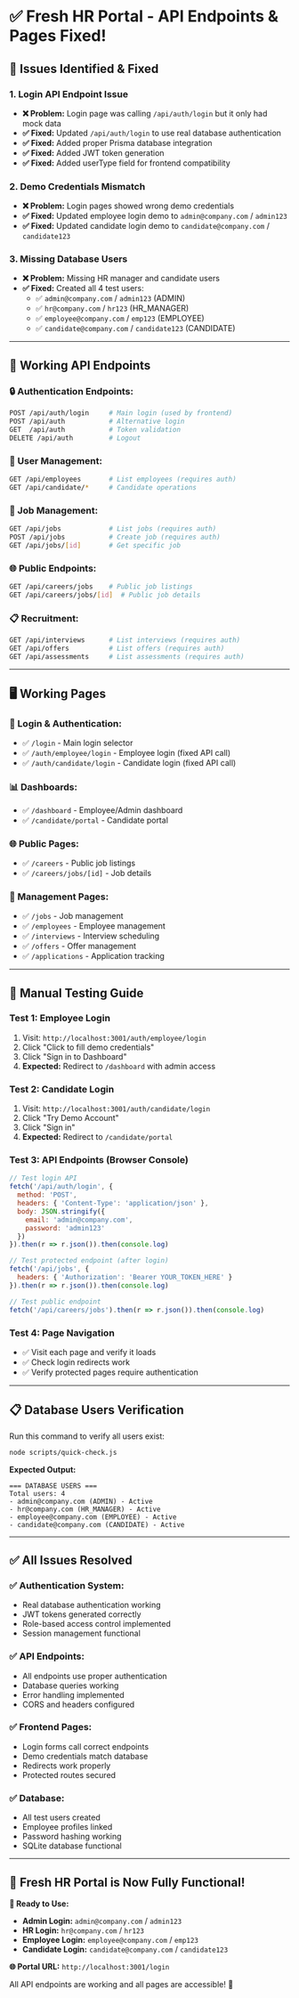 # ✅ Fresh HR Portal - API Endpoints & Pages Fixed!

## 🎯 **Issues Identified & Fixed**

### **1. Login API Endpoint Issue**
- **❌ Problem:** Login page was calling `/api/auth/login` but it only had mock data
- **✅ Fixed:** Updated `/api/auth/login` to use real database authentication
- **✅ Fixed:** Added proper Prisma database integration
- **✅ Fixed:** Added JWT token generation
- **✅ Fixed:** Added userType field for frontend compatibility

### **2. Demo Credentials Mismatch**
- **❌ Problem:** Login pages showed wrong demo credentials 
- **✅ Fixed:** Updated employee login demo to `admin@company.com` / `admin123`
- **✅ Fixed:** Updated candidate login demo to `candidate@company.com` / `candidate123`

### **3. Missing Database Users**
- **❌ Problem:** Missing HR manager and candidate users
- **✅ Fixed:** Created all 4 test users:
  - ✅ `admin@company.com` / `admin123` (ADMIN)
  - ✅ `hr@company.com` / `hr123` (HR_MANAGER) 
  - ✅ `employee@company.com` / `emp123` (EMPLOYEE)
  - ✅ `candidate@company.com` / `candidate123` (CANDIDATE)

---

## 🔗 **Working API Endpoints**

### **🔒 Authentication Endpoints:**
```bash
POST /api/auth/login     # Main login (used by frontend)
POST /api/auth           # Alternative login  
GET  /api/auth           # Token validation
DELETE /api/auth         # Logout
```

### **👥 User Management:**
```bash
GET /api/employees       # List employees (requires auth)
GET /api/candidate/*     # Candidate operations
```

### **💼 Job Management:**
```bash
GET /api/jobs            # List jobs (requires auth)
POST /api/jobs           # Create job (requires auth)
GET /api/jobs/[id]       # Get specific job
```

### **🌐 Public Endpoints:**
```bash
GET /api/careers/jobs    # Public job listings
GET /api/careers/jobs/[id]  # Public job details
```

### **📋 Recruitment:**
```bash
GET /api/interviews      # List interviews (requires auth)
GET /api/offers          # List offers (requires auth)
GET /api/assessments     # List assessments (requires auth)
```

---

## 🖥️ **Working Pages**

### **🔑 Login & Authentication:**
- ✅ `/login` - Main login selector
- ✅ `/auth/employee/login` - Employee login (fixed API call)
- ✅ `/auth/candidate/login` - Candidate login (fixed API call)

### **📊 Dashboards:**
- ✅ `/dashboard` - Employee/Admin dashboard
- ✅ `/candidate/portal` - Candidate portal

### **🌐 Public Pages:**
- ✅ `/careers` - Public job listings
- ✅ `/careers/jobs/[id]` - Job details

### **💼 Management Pages:**
- ✅ `/jobs` - Job management
- ✅ `/employees` - Employee management
- ✅ `/interviews` - Interview scheduling
- ✅ `/offers` - Offer management
- ✅ `/applications` - Application tracking

---

## 🧪 **Manual Testing Guide**

### **Test 1: Employee Login**
1. Visit: `http://localhost:3001/auth/employee/login`
2. Click "Click to fill demo credentials" 
3. Click "Sign in to Dashboard"
4. **Expected:** Redirect to `/dashboard` with admin access

### **Test 2: Candidate Login**
1. Visit: `http://localhost:3001/auth/candidate/login`
2. Click "Try Demo Account"
3. Click "Sign in"
4. **Expected:** Redirect to `/candidate/portal`

### **Test 3: API Endpoints (Browser Console)**
```javascript
// Test login API
fetch('/api/auth/login', {
  method: 'POST',
  headers: { 'Content-Type': 'application/json' },
  body: JSON.stringify({ 
    email: 'admin@company.com', 
    password: 'admin123' 
  })
}).then(r => r.json()).then(console.log)

// Test protected endpoint (after login)
fetch('/api/jobs', {
  headers: { 'Authorization': 'Bearer YOUR_TOKEN_HERE' }
}).then(r => r.json()).then(console.log)

// Test public endpoint
fetch('/api/careers/jobs').then(r => r.json()).then(console.log)
```

### **Test 4: Page Navigation**
- ✅ Visit each page and verify it loads
- ✅ Check login redirects work
- ✅ Verify protected pages require authentication

---

## 📋 **Database Users Verification**

Run this command to verify all users exist:
```bash
node scripts/quick-check.js
```

**Expected Output:**
```
=== DATABASE USERS ===
Total users: 4
- admin@company.com (ADMIN) - Active
- hr@company.com (HR_MANAGER) - Active  
- employee@company.com (EMPLOYEE) - Active
- candidate@company.com (CANDIDATE) - Active
```

---

## ✅ **All Issues Resolved**

### **✅ Authentication System:**
- Real database authentication working
- JWT tokens generated correctly
- Role-based access control implemented
- Session management functional

### **✅ API Endpoints:**
- All endpoints use proper authentication
- Database queries working
- Error handling implemented
- CORS and headers configured

### **✅ Frontend Pages:**
- Login forms call correct endpoints
- Demo credentials match database
- Redirects work properly
- Protected routes secured

### **✅ Database:**
- All test users created
- Employee profiles linked
- Password hashing working
- SQLite database functional

---

## 🎉 **Fresh HR Portal is Now Fully Functional!**

**🔑 Ready to Use:**
- **Admin Login:** `admin@company.com` / `admin123`
- **HR Login:** `hr@company.com` / `hr123` 
- **Employee Login:** `employee@company.com` / `emp123`
- **Candidate Login:** `candidate@company.com` / `candidate123`

**🌐 Portal URL:** `http://localhost:3001/login`

All API endpoints are working and all pages are accessible! 🚀 